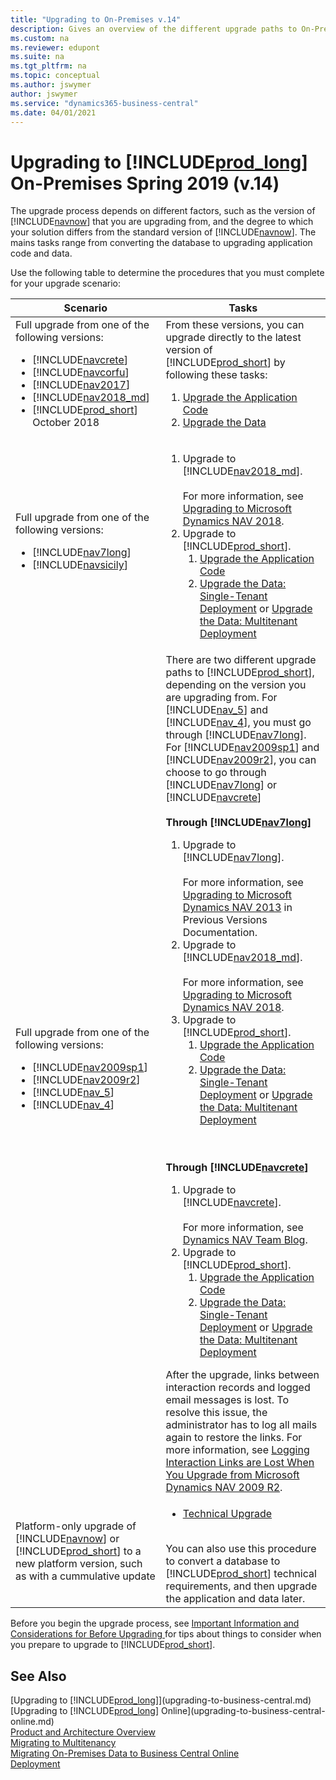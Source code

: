 ```yaml
---
title: "Upgrading to On-Premises v.14"
description: Gives an overview of the different upgrade paths to On-Premises Spring 2019 from older versions.
ms.custom: na
ms.reviewer: edupont
ms.suite: na
ms.tgt_pltfrm: na
ms.topic: conceptual
ms.author: jswymer
author: jswymer
ms.service: "dynamics365-business-central"
ms.date: 04/01/2021
---
```

# Upgrading to [!INCLUDE[prod_long](../developer/includes/prod_long.md)] On-Premises Spring 2019 (v.14)

The upgrade process depends on different factors, such as the version of [!INCLUDE[navnow](../developer/includes/navnow_md.md)] that you are upgrading from, and the degree to which your solution differs from the standard version of [!INCLUDE[navnow](../developer/includes/navnow_md.md)]. The mains tasks range from converting the database to upgrading application code and data.

Use the following table to determine the procedures that you must complete for your upgrade scenario:

|  Scenario  |  Tasks  |
|------------|--------------|
|Full upgrade from one of the following versions:<ul><li>  [!INCLUDE[navcrete](../developer/includes/navcrete_md.md)]</li><li>[!INCLUDE[navcorfu](../developer/includes/navcorfu_md.md)]</li><li>[!INCLUDE[nav2017](../developer/includes/nav2017.md)]</li><li>[!INCLUDE[nav2018_md](../developer/includes/nav2018_md.md)]</li><li>[!INCLUDE[prod_short](../developer/includes/prod_short.md)] October 2018</li></ul>|From these versions, you can upgrade directly to the latest version of [!INCLUDE[prod_short](../developer/includes/prod_short.md)] by following these tasks:<ol><li>[Upgrade the Application Code](Upgrading-the-Application-Code.md)</li><li>[Upgrade the Data](Upgrading-the-Data.md)</li></ol>|
|Full upgrade from one of the following versions:<ul><li>[!INCLUDE[nav7long](../developer/includes/nav7long_md.md)]</li><li>[!INCLUDE[navsicily](../developer/includes/navsicily_md.md)]</li></ul>|<ol><li>Upgrade to [!INCLUDE[nav2018_md](../developer/includes/nav2018_md.md)].</br></br>For more information, see [Upgrading to Microsoft Dynamics NAV 2018](/dynamics-nav/upgrading-to-microsoft-dynamics-nav).</li><li>Upgrade to [!INCLUDE[prod_short](../developer/includes/prod_short.md)].<ol><li>[Upgrade the Application Code](Upgrading-the-Application-Code.md)</li><li>[Upgrade the Data: Single-Tenant Deployment](Upgrading-the-Data.md) or [Upgrade the Data: Multitenant Deployment](Upgrading-the-Data-Multitenant.md)</li></ol></li></ol>|
|Full upgrade from one of the following versions:<ul><li>  [!INCLUDE[nav2009sp1](../developer/includes/nav2009sp1_md.md)]</li><li>[!INCLUDE[nav2009r2](../developer/includes/nav2009r2_md.md)]</li><li>  [!INCLUDE[nav_5](../developer/includes/nav_5_md.md)]</li><li>   [!INCLUDE[nav_4](../developer/includes/nav_4_md.md)]</li></ul>|There are two different upgrade paths to [!INCLUDE[prod_short](../developer/includes/prod_short.md)], depending on the version you are upgrading from. For [!INCLUDE[nav_5](../developer/includes/nav_5_md.md)] and [!INCLUDE[nav_4](../developer/includes/nav_4_md.md)], you must go through [!INCLUDE[nav7long](../developer/includes/nav7long_md.md)]. For [!INCLUDE[nav2009sp1](../developer/includes/nav2009sp1_md.md)] and [!INCLUDE[nav2009r2](../developer/includes/nav2009r2_md.md)], you can choose to go through [!INCLUDE[nav7long](../developer/includes/nav7long_md.md)] or [!INCLUDE[navcrete](../developer/includes/navcrete_md.md)]<br /><br />**Through [!INCLUDE[nav7long](../developer/includes/nav7long_md.md)]**<ol><li>Upgrade to [!INCLUDE[nav7long](../developer/includes/nav7long_md.md)].</br></br>For more information, see [Upgrading to Microsoft Dynamics NAV 2013](/previous-versions/dynamicsnav-2013/hh169484(v=nav.70)) in Previous Versions Documentation.</li><li>Upgrade to [!INCLUDE[nav2018_md](../developer/includes/nav2018_md.md)].</br></br>For more information, see [Upgrading to Microsoft Dynamics NAV 2018](/dynamics-nav/upgrading-to-microsoft-dynamics-nav).</li><li>Upgrade to [!INCLUDE[prod_short](../developer/includes/prod_short.md)].<ol><li>[Upgrade the Application Code](Upgrading-the-Application-Code.md)</li><li>[Upgrade the Data: Single-Tenant Deployment](Upgrading-the-Data.md) or [Upgrade the Data: Multitenant Deployment](Upgrading-the-Data-Multitenant.md)</li></ol></li></ol><br /><br />**Through [!INCLUDE[navcrete](../developer/includes/navcrete_md.md)]**<ol><li>Upgrade to [!INCLUDE[navcrete](../developer/includes/navcrete_md.md)].</br></br>For more information, see  [Dynamics NAV Team Blog](https://blogs.msdn.microsoft.com/nav/2014/11/09/cumulative-update-1-for-microsoft-dynamics-nav-2015-has-been-released/).</li><li>Upgrade to [!INCLUDE[prod_short](../developer/includes/prod_short.md)].<ol><li>[Upgrade the Application Code](Upgrading-the-Application-Code.md)</li><li>[Upgrade the Data: Single-Tenant Deployment](Upgrading-the-Data.md) or [Upgrade the Data: Multitenant Deployment](Upgrading-the-Data-Multitenant.md)</li></ol></li></ol>After the upgrade, links between interaction records and logged email messages is lost. To resolve this issue, the administrator has to log all mails again to restore the links. For more information, see [Logging Interaction Links are Lost When You Upgrade from Microsoft Dynamics NAV 2009 R2](/previous-versions/dynamicsnav-2015/hh167032(v=nav.80)#LoggingInteractionLinks).|
|Platform-only upgrade of [!INCLUDE[navnow](../developer/includes/navnow_md.md)] or [!INCLUDE[prod_short](../developer/includes/prod_short.md)] to a new platform version, such as with a cummulative update|<ul><li>[Technical Upgrade](Converting-a-Database.md)</li></ul></br>You can also use this procedure to convert a database to [!INCLUDE[prod_short](../developer/includes/prod_short.md)] technical requirements, and then upgrade the application and data later.|  

Before you begin the upgrade process, see [Important Information and Considerations for Before Upgrading ](Upgrade-Considerations.md) for tips about things to consider when you prepare to upgrade to [!INCLUDE[prod_short](../developer/includes/prod_short.md)].
<!--
## Automating the Upgrade Process using Sample Windows PowerShell Scripts
You can use [!INCLUDE[wps_2](../developer/includes/wps_2_md.md)] scripts to help you upgrade to [!INCLUDE[prod_short](../developer/includes/prod_short.md)]. You can use automation to upgrade a single [!INCLUDE[navnow](../developer/includes/navnow_md.md)] database as well as multiple [!INCLUDE[navnow](../developer/includes/navnow_md.md)] databases that use the same application. [!INCLUDE[prod_short](../developer/includes/prod_short.md)] provides sample scripts that you can adapt for your deployment architecture.
For more information, see[Automating the Upgrade Process using Sample Windows PowerShell Scripts]().-->  

## See Also

[Upgrading to [!INCLUDE[prod_long](../developer/includes/prod_long.md)]](upgrading-to-business-central.md)  
[Upgrading to [!INCLUDE[prod_long](../developer/includes/prod_long.md)] Online](upgrading-to-business-central-online.md)  
[Product and Architecture Overview](../deployment/Product-and-Architecture-Overview.md)  
[Migrating to Multitenancy](../deployment/Migrating-to-Multitenancy.md)  
[Migrating On-Premises Data to Business Central Online](../administration/migrate-data.md)  
[Deployment](../deployment/Deployment.md)